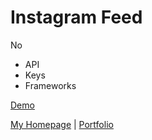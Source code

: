 # Instagram Feed

 No

- API
- Keys
- Frameworks

[Demo](https://vcad.chrisconnelly.ca/instagram)

[My Homepage](https://chrisconnelly.dev) |
[Portfolio](https://portfolio.chrisconnelly.dev)
